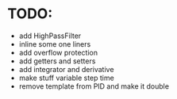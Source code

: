 # TODO:
+ add HighPassFilter
+ inline some one liners
+ add overflow protection
+ add getters and setters
+ add integrator and derivative
+ make stuff variable step time
+ remove template from PID and make it double
